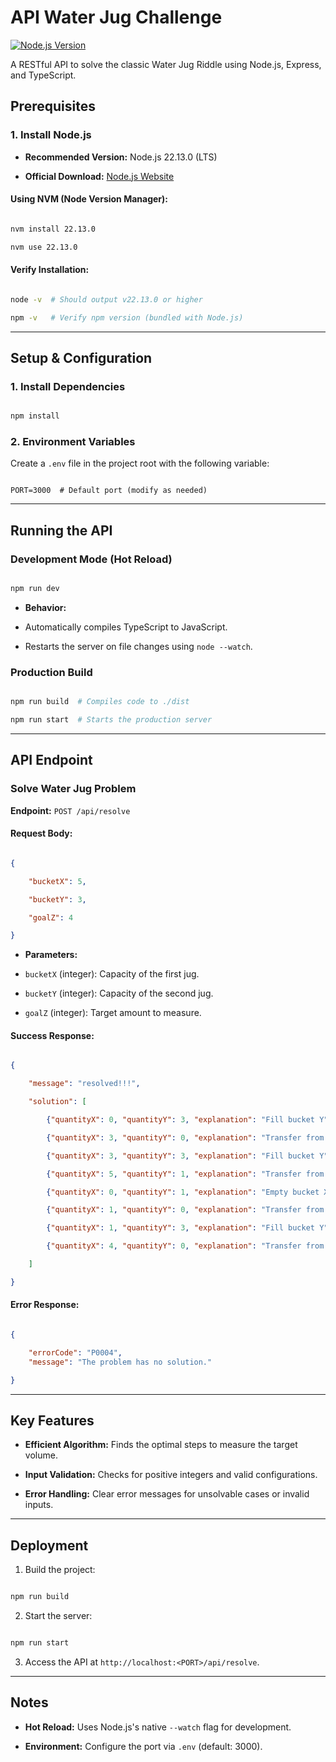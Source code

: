 # API Water Jug Challenge
[![Node.js Version](https://img.shields.io/badge/node-%3E%3D22.13.0-brightgreen)](https://nodejs.org/)

A RESTful API to solve the classic Water Jug Riddle using Node.js, Express, and TypeScript.

## Prerequisites

### 1. Install Node.js

- **Recommended Version:** Node.js 22.13.0 (LTS)

- **Official Download:** [Node.js Website](https://nodejs.org/en/)

#### Using NVM (Node Version Manager):

```bash

nvm install 22.13.0

nvm use 22.13.0

```

#### Verify Installation:

```bash

node -v  # Should output v22.13.0 or higher

npm -v   # Verify npm version (bundled with Node.js)

```

---

## Setup & Configuration

### 1. Install Dependencies

```bash

npm install

```

### 2. Environment Variables

Create a `.env` file in the project root with the following variable:

```env

PORT=3000  # Default port (modify as needed)

```

---

## Running the API

### Development Mode (Hot Reload)

```bash

npm run dev

```

- **Behavior:**

- Automatically compiles TypeScript to JavaScript.

- Restarts the server on file changes using `node --watch`.

### Production Build

```bash

npm run build  # Compiles code to ./dist

npm run start  # Starts the production server

```

---

## API Endpoint

### Solve Water Jug Problem

**Endpoint:** `POST /api/resolve`

#### Request Body:

```json

{

    "bucketX": 5,

    "bucketY": 3,

    "goalZ": 4

}

```

- **Parameters:**

- `bucketX` (integer): Capacity of the first jug.

- `bucketY` (integer): Capacity of the second jug.

- `goalZ` (integer): Target amount to measure.

#### Success Response:

```json

{

    "message": "resolved!!!",

    "solution": [

        {"quantityX": 0, "quantityY": 3, "explanation": "Fill bucket Y"},

        {"quantityX": 3, "quantityY": 0, "explanation": "Transfer from Y to X"},

        {"quantityX": 3, "quantityY": 3, "explanation": "Fill bucket Y"},

        {"quantityX": 5, "quantityY": 1, "explanation": "Transfer from Y to X"},

        {"quantityX": 0, "quantityY": 1, "explanation": "Empty bucket X"},

        {"quantityX": 1, "quantityY": 0, "explanation": "Transfer from Y to X"},

        {"quantityX": 1, "quantityY": 3, "explanation": "Fill bucket Y"},

        {"quantityX": 4, "quantityY": 0, "explanation": "Transfer from Y to X (solved)"}

    ]

}

```

#### Error Response:

```json

{

    "errorCode": "P0004",
    "message": "The problem has no solution."

}

```

---

## Key Features

- **Efficient Algorithm:** Finds the optimal steps to measure the target volume.

- **Input Validation:** Checks for positive integers and valid configurations.

- **Error Handling:** Clear error messages for unsolvable cases or invalid inputs.

---

## Deployment

1. Build the project:

```bash

npm run build

```

2. Start the server:

```bash

npm run start

```

3. Access the API at `http://localhost:<PORT>/api/resolve`.

---

## Notes

- **Hot Reload:** Uses Node.js's native `--watch` flag for development.

- **Environment:** Configure the port via `.env` (default: 3000).